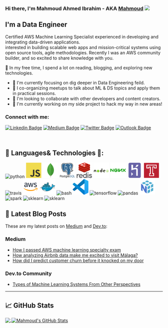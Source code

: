 ### Hi there, I'm Mahmoud Ahmed Ibrahim - AKA [Mahmoud]() <img src="https://raw.githubusercontent.com/MartinHeinz/MartinHeinz/master/wave.gif" width="30px">

## I'm a Data Engineer
Certified AWS Machine Learning Specialist experienced in developing and integrating data-driven applications.   
interested in building scalable web apps and mission-critical systems using open source tools, agile methodologies.
Recently I was an AWS community builder, and so excited to share knowledge with you.

:metal: In my free time, I spend a lot on reading, blogging, and exploring new technologies.

- 🌱 I'm currently focusing on dig deeper in Data Engineering feild.
- 👯 I co-organizing meetups to talk about ML & DS topics and apply them in practical sessions. 
- :two_men_holding_hands: I'm looking to collaborate with other developers and content creators.
- 🔭 I'm currently working on my side project to hack my way in new areas!


### Connect with me:
[![Linkedin Badge](https://img.shields.io/badge/-mahmoudai-blue?style=flat&logo=Linkedin&logoColor=white&link=https://www.linkedin.com/in/mahmoudai/)](https://www.linkedin.com/in/mahmoudai/)
[![Medium Badge](https://img.shields.io/badge/-@mahmoudai-000000?style=flat&labelColor=000000&logo=Medium&link=https://medium.com/@mahmoudai)](https://medium.com/@mahmoudai)
[![Twitter Badge](https://img.shields.io/badge/-@_mahmoudai-1ca0f1?style=flat&labelColor=1ca0f1&logo=twitter&logoColor=white&link=https://twitter.com/_mahmoudai)](https://twitter.com/_mahmoudai)
[![Outlook Badge](https://img.shields.io/badge/-mahmoudai-c14438?style=flat&logo=Gmail&logoColor=white&link=mailto:mahmod.ahmad.ibrahem@gmail.com)](mailto:mahmod.ahmad.ibrahem@gmail.com)
<!-- [![Website Badge](https://img.shields.io/badge/-jessicalim.me-47CCCC?style=flat&logo=Google-Chrome&logoColor=white&link=https://jessicalim.me)](https://jessicalim.me) -->

<br />

## 🔧 Languages& Technologies 🚀:   
<p align="left">
<img src="https://raw.githubusercontent.com/jmnote/z-icons/master/svg/python.svg" alt="python" width="50" height="50" />
<img src="https://raw.githubusercontent.com/devicons/devicon/master/icons/javascript/javascript-original.svg" alt="javascript" width="50" height="50" />
<img src="https://raw.githubusercontent.com/devicons/devicon/master/icons/mongodb/mongodb-original.svg" alt="mongodb" width="50" height="50" />
<img src="https://raw.githubusercontent.com/devicons/devicon/master/icons/postgresql/postgresql-original-wordmark.svg" alt="postgresql" width="50" height="50" />
<img src="https://raw.githubusercontent.com/devicons/devicon/master/icons/redis/redis-original-wordmark.svg" alt="redis" width="50" height="50" />
<img src="https://raw.githubusercontent.com/devicons/devicon/master/icons/nodejs/nodejs-original-wordmark.svg" alt="nodejs" width="50" height="50" />
<img src="https://raw.githubusercontent.com/devicons/devicon/master/icons/nginx/nginx-original.svg" alt="nginx" width="50" height="50" />
<img src="https://raw.githubusercontent.com/devicons/devicon/master/icons/heroku/heroku-plain.svg" alt="heroku" width="50" height="50" />
<img src="https://raw.githubusercontent.com/devicons/devicon/master/icons/travis/travis-plain.svg" alt="git" width="50" height="50" />
<img src="https://raw.githubusercontent.com/jmnote/z-icons/master/svg/git.svg" alt="travis" width="50" height="50" />
<img src="https://raw.githubusercontent.com/github/explore/80688e429a7d4ef2fca1e82350fe8e3517d3494d/topics/aws/aws.png" alt="aws" width="50" height="50" />
<img src="https://raw.githubusercontent.com/devicons/devicon/master/icons/docker/docker-original.svg" alt="Docker" width="50" height="50" />
<img src="https://raw.githubusercontent.com/jmnote/z-icons/master/svg/bash.svg" alt="bash" width="50" height="50" />
<img src="https://raw.githubusercontent.com/github/explore/80688e429a7d4ef2fca1e82350fe8e3517d3494d/topics/visual-studio-code/visual-studio-code.png" alt="VScode" width="50" height="50" />
<img src="https://github.com/valohai/ml-logos/blob/master/tensorflow-tf.svg" alt="tensorflow" width="50" height="50" />
<img src="https://github.com/valohai/ml-logos/blob/master/pandas.svg" alt="pandas" width="50" height="50" />
<img src="https://github.com/valohai/ml-logos/blob/master/numpy.svg" alt="numpy" width="50" height="50" />
<img src="https://github.com/valohai/ml-logos/blob/master/spark_serving.svg" alt="spark" width="50" height="50" />
<img src="https://upload.wikimedia.org/wikipedia/commons/0/05/Scikit_learn_logo_small.svg" alt="sklearn" width="50" height="50" />
<img src="https://assets.ubuntu.com/v1/29985a98-ubuntu-logo32.png" alt="sklearn" width="50" height="50" />


## 📝 Latest Blog Posts

These are my latest posts on [Medium](mahmoudai.medium.com) and [Dev.to](https://dev.to/mahmoudai):

### Medium

<!-- MEDIUM:START -->
- [How I passed AWS machine learning specialty exam](https://mahmoudai.medium.com/how-i-passed-aws-machine-learning-specialty-exam-983daa06c436)   
- [How analyzing Airbnb data make me excited to visit Málaga?](https://mahmoudai.medium.com/how-analyzing-airbnb-data-make-me-excited-to-visit-m%C3%A1laga-89d18d55323b)   
- [How did I predict customer churn before it knocked on my door](https://medium.com/analytics-vidhya/how-did-i-predict-customer-churn-before-it-knocked-on-my-door-958ade92232b)
<!-- MEDIUM:END -->

### Dev.to Community

<!-- DEVTO:START -->
- [Types of Machine Learning Systems From Other Perspectives](https://dev.to/devmahmoud10/types-of-machine-learning-systems-from-other-perspectives-159b)
<!-- DEVTO:END -->

---

## &#x1f4c8; GitHub Stats

<a href="https://github.com/DevMahmoud10">
  <img align="center" src="https://github-readme-stats.vercel.app/api/top-langs/?username=devmahmoud10&hide=html,tex&title_color=ffffff&text_color=c9cacc&icon_color=2bbc8a&bg_color=1d1f21&langs_count=3" />
</a>
<a href="https://github.com/devmahmoud10/">
  <img align="center" src="https://github-readme-stats.vercel.app/api?username=devmahmoud10&show_icons=true&line_height=27&count_private=true&title_color=ffffff&text_color=c9cacc&icon_color=2bbc8a&bg_color=1d1f21" alt="Mahmoud's GitHub Stats" />
</a>
